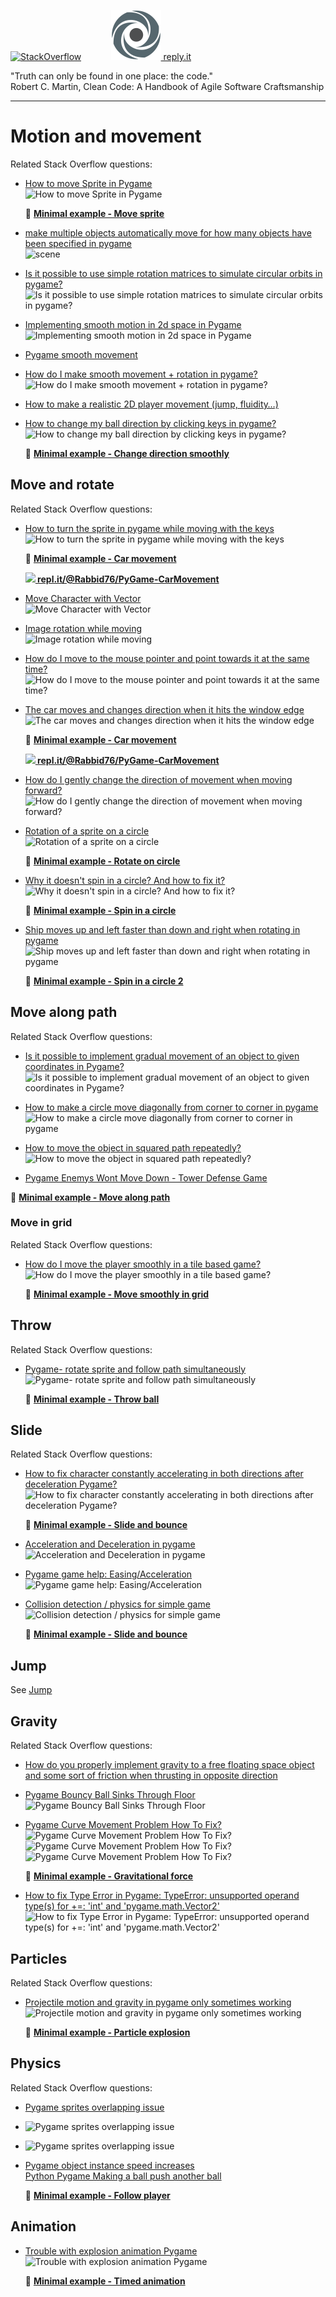 [![StackOverflow](https://stackexchange.com/users/flair/7322082.png)](https://stackoverflow.com/users/5577765/rabbid76?tab=profile) &nbsp;&nbsp;&nbsp;&nbsp;&nbsp;&nbsp;&nbsp;&nbsp;&nbsp;&nbsp; [![reply.it](../../resource/logo/Repl_it_logo_80.png) reply.it](https://repl.it/repls/folder/PyGame%20Examples)

"Truth can only be found in one place: the code."  
Robert C. Martin, Clean Code: A Handbook of Agile Software Craftsmanship

---

# Motion and movement

Related Stack Overflow questions:

- [How to move Sprite in Pygame](https://stackoverflow.com/questions/16183265/how-to-move-sprite-in-pygame/66515040#66515040)  
  ![How to move Sprite in Pygame](https://i.stack.imgur.com/3dmc6.gif)  

  :scroll: **[Minimal example - Move sprite](../../examples/minimal_examples/pygame_minimal_move_object_2.py)**

- [make multiple objects automatically move for how many objects have been specified in pygame](https://stackoverflow.com/questions/55723064/make-multiple-objects-automatically-move-for-how-many-objects-have-been-specifie/55723441#55723441)  
  ![scene](https://i.stack.imgur.com/JxNz3.gif)

- [Is it possible to use simple rotation matrices to simulate circular orbits in pygame?](https://stackoverflow.com/questions/58667567/is-it-possible-to-use-simple-rotation-matrices-to-simulate-circular-orbits-in-py/58669192#58669192)  
  ![Is it possible to use simple rotation matrices to simulate circular orbits in pygame?](https://i.stack.imgur.com/UQh3R.gif)

- [Implementing smooth motion in 2d space in Pygame](https://stackoverflow.com/questions/59104823/implementing-smooth-motion-in-2d-space-in-pygame/59107333#59107333)  
  ![Implementing smooth motion in 2d space in Pygame](https://i.stack.imgur.com/XNhzy.gif)

- [Pygame smooth movement](https://stackoverflow.com/questions/60461011/pygame-smooth-movement/60462904#60462904)

- [How do I make smooth movement + rotation in pygame?](https://stackoverflow.com/questions/62599851/how-do-i-make-smooth-movement-rotation-in-pygame/62600299#62600299)  
  ![How do I make smooth movement + rotation in pygame?](https://i.stack.imgur.com/adDP9.gif)

- [How to make a realistic 2D player movement (jump, fluidity…)](https://stackoverflow.com/questions/63752585/how-to-make-a-realistic-2d-player-movement-jump-fluidity/63753496#63753496)

- [How to change my ball direction by clicking keys in pygame?](https://stackoverflow.com/questions/65358328/how-to-change-my-ball-direction-by-clicking-keys-in-pygame/65358558#65358558)  
  ![How to change my ball direction by clicking keys in pygame?](https://i.stack.imgur.com/njuTj.gif)

  :scroll: **[Minimal example - Change direction smoothly](../../examples/minimal_examples/pygame_minimal_move_change_direction_smoothly.py)**

## Move and rotate

Related Stack Overflow questions:

- [How to turn the sprite in pygame while moving with the keys](https://stackoverflow.com/questions/64792467/how-to-turn-the-sprite-in-pygame-while-moving-with-the-keys/64792568#64792568)  
  ![How to turn the sprite in pygame while moving with the keys](https://i.stack.imgur.com/ALQJc.gif)

  :scroll: **[Minimal example - Car movement](../../examples/minimal_examples/pygame_minimal_move_car.py)**

  **[![](https://i.stack.imgur.com/5jD0C.png) repl.it/@Rabbid76/PyGame-CarMovement](https://replit.com/@Rabbid76/PyGame-CarMovement#main.py)**

- [Move Character with Vector](https://stackoverflow.com/questions/65688244/move-character-with-vector/65688573#65688573)  
  ![Move Character with Vector](https://i.stack.imgur.com/R83IT.gif)  

- [Image rotation while moving](https://stackoverflow.com/questions/57226587/image-rotation-while-moving/57227063#57227063)  
  ![Image rotation while moving](https://i.stack.imgur.com/XWNPt.gif)

- [How do I move to the mouse pointer and point towards it at the same time?](https://stackoverflow.com/questions/65442583/how-do-i-move-to-the-mouse-pointer-and-point-towards-it-at-the-same-time/65449778#65449778)  
  ![How do I move to the mouse pointer and point towards it at the same time?](https://i.stack.imgur.com/iN4Kw.gif)

- [The car moves and changes direction when it hits the window edge](https://stackoverflow.com/questions/65001510/the-car-moves-and-changes-direction-when-it-hits-the-window-edge/65010442#65010442)  
  ![The car moves and changes direction when it hits the window edge](https://i.stack.imgur.com/7u7Gj.gif)

  :scroll: **[Minimal example - Car movement](../../examples/minimal_examples/pygame_minimal_move_car_reflect.py)**

  **[![](https://i.stack.imgur.com/5jD0C.png) repl.it/@Rabbid76/PyGame-CarMovement](https://replit.com/@Rabbid76/PyGame-CarMovementReflect#main.py)**

- [How do I gently change the direction of movement when moving forward?](https://stackoverflow.com/questions/70541096/how-do-i-gently-change-the-direction-of-movement-when-moving-forward/70541236#70541236)  
  ![How do I gently change the direction of movement when moving forward?](https://i.stack.imgur.com/1tE2u.gif)  

- [Rotation of a sprite on a circle](https://stackoverflow.com/questions/26517579/rotation-of-a-sprite-on-a-circle/65332120#65332120)  
  ![Rotation of a sprite on a circle](https://i.stack.imgur.com/mqlhm.gif)

  :scroll: **[Minimal example - Rotate on circle](../../examples/minimal_examples/pygame_minimal_move_rotate_on_circle.py)**

- [Why it doesn't spin in a circle? And how to fix it?](https://stackoverflow.com/questions/62883103/why-it-doesnt-spin-in-a-circle-and-how-to-fix-it/62883770#62883770)  
  ![Why it doesn't spin in a circle? And how to fix it?](https://i.stack.imgur.com/UD6Wt.gif)

  :scroll: **[Minimal example - Spin in a circle](../../examples/minimal_examples/pygame_minimal_move_spin_in_circle.py)**

- [Ship moves up and left faster than down and right when rotating in pygame](https://stackoverflow.com/questions/62411259/ship-moves-up-and-left-faster-than-down-and-right-when-rotating-in-pygame/65347117#65347117)  
  ![Ship moves up and left faster than down and right when rotating in pygame](https://i.stack.imgur.com/6IPS1.gif)

  :scroll: **[Minimal example - Spin in a circle 2](../../examples/minimal_examples/pygame_minimal_move_spin_in_circle_2.py)**

## Move along path

Related Stack Overflow questions:

- [Is it possible to implement gradual movement of an object to given coordinates in Pygame?](https://stackoverflow.com/questions/60356812/is-it-possible-to-implement-gradual-movement-of-an-object-to-given-coordinates-i/60356995#60356995)  
  ![Is it possible to implement gradual movement of an object to given coordinates in Pygame?](https://i.stack.imgur.com/rScfu.gif)  
  
- [How to make a circle move diagonally from corner to corner in pygame](https://stackoverflow.com/questions/65814020/how-to-make-a-circle-move-diagonally-from-corner-to-corner-in-pygame/65814431#65814431)  
  ![How to make a circle move diagonally from corner to corner in pygame](https://i.stack.imgur.com/XgYd0.gif)

- [How to move the object in squared path repeatedly?](https://stackoverflow.com/questions/71340195/how-to-move-the-object-in-squared-path-repeatedly/71340468#71340468)  
  ![How to move the object in squared path repeatedly?](https://i.stack.imgur.com/b5gYS.gif)

- [Pygame Enemys Wont Move Down - Tower Defense Game](https://stackoverflow.com/questions/63734280/pygame-enemys-wont-move-down-tower-defense-game)

:scroll: **[Minimal example - Move along path](../../examples/minimal_examples/pygame_minimal_move_along_path.py)**

### Move in grid

Related Stack Overflow questions:

- [How do I move the player smoothly in a tile based game?](https://stackoverflow.com/questions/63478615/how-do-i-move-the-player-smoothly-in-a-tile-based-game/65338538#65338538)  
  ![How do I move the player smoothly in a tile based game?](https://i.stack.imgur.com/Gapfj.gif)

  :scroll: **[Minimal example - Move smoothly in grid](../../examples/minimal_examples/pygame_minimal_move_smoothly_in_grid.py)**

## Throw

Related Stack Overflow questions:

- [Pygame- rotate sprite and follow path simultaneously](https://stackoverflow.com/questions/56297756/pygame-rotate-sprite-and-follow-path-simultaneously/56298370#56298370)  
  ![Pygame- rotate sprite and follow path simultaneously](https://i.stack.imgur.com/7pbE7.gif)

  :scroll: **[Minimal example - Throw ball](../../examples/minimal_examples/pygame_minimal_move_throw_ball.py)**

## Slide

Related Stack Overflow questions:

- [How to fix character constantly accelerating in both directions after deceleration Pygame?](https://stackoverflow.com/questions/59832445/how-to-fix-character-constantly-accelerating-in-both-directions-after-decelerati/59846286#59846286)  
  ![How to fix character constantly accelerating in both directions after deceleration Pygame?](https://i.stack.imgur.com/8I8HV.gif)

  :scroll: **[Minimal example - Slide and bounce](../../examples/minimal_examples/pygame_minimal_move_slide_1.py)**

- [Acceleration and Deceleration in pygame](https://stackoverflow.com/questions/68333521/acceleration-and-deceleration-in-pygame/68333687#68333687)  
  ![Acceleration and Deceleration in pygame](https://i.stack.imgur.com/KcdXR.gif)

- [Pygame game help: Easing/Acceleration](https://stackoverflow.com/questions/59629452/pygame-game-help-easing-acceleration/59629532#59629532)  
  ![Pygame game help: Easing/Acceleration](https://i.stack.imgur.com/uWHyo.gif)

- [Collision detection / physics for simple game](https://stackoverflow.com/questions/59656983/collision-detection-physics-for-simple-game/59658289#59658289)  
  ![Collision detection / physics for simple game](https://i.stack.imgur.com/bqVOa.gif)

  :scroll: **[Minimal example - Slide and bounce](../../examples/minimal_examples/pygame_minimal_move_slide_and_bounce.py)**

## Jump

See [Jump](pygame_jump.md)

## Gravity

Related Stack Overflow questions:

- [How do you properly implement gravity to a free floating space object and some sort of friction when thrusting in opposite direction](https://stackoverflow.com/questions/65546677/how-do-you-properly-implement-gravity-to-a-free-floating-space-object-and-some-s/65548182#65548182)

- [Pygame Bouncy Ball Sinks Through Floor](https://stackoverflow.com/questions/64864966/pygame-bouncy-ball-sinks-through-floor/64865054#64865054)  
  ![Pygame Bouncy Ball Sinks Through Floor](https://i.stack.imgur.com/ulJge.gif)  

- [Pygame Curve Movement Problem How To Fix?](https://stackoverflow.com/questions/67766962/pygame-curve-movement-problem-how-to-fix/67777164#67777164)  
  ![Pygame Curve Movement Problem How To Fix?](https://i.stack.imgur.com/sDD0g.gif)![Pygame Curve Movement Problem How To Fix?](https://i.stack.imgur.com/ZPXzi.gif)![Pygame Curve Movement Problem How To Fix?](https://i.stack.imgur.com/Ubji7.gif)  

  :scroll: **[Minimal example - Gravitational force](../../examples/minimal_examples/pygame_minimal_move_gravitational_force.py)**

- [How to fix Type Error in Pygame: TypeError: unsupported operand type(s) for +=: 'int' and 'pygame.math.Vector2'](https://stackoverflow.com/questions/68377408/how-to-fix-type-error-in-pygame-typeerror-unsupported-operand-types-for/68380513#68380513)  
  ![How to fix Type Error in Pygame: TypeError: unsupported operand type(s) for +=: 'int' and 'pygame.math.Vector2'](https://i.stack.imgur.com/sxyZw.gif)

## Particles

Related Stack Overflow questions:

- [Projectile motion and gravity in pygame only sometimes working](https://stackoverflow.com/questions/55822116/projectile-motion-and-gravity-in-pygame-only-sometimes-working/55836374#55836374)  
  ![Projectile motion and gravity in pygame only sometimes working](https://i.stack.imgur.com/MxE2C.gif)

  :scroll: **[Minimal example - Particle explosion](../../examples/minimal_examples/pygame_minimal_move_particle_explosion.py)**

## Physics

Related Stack Overflow questions:

- [Pygame sprites overlapping issue](https://stackoverflow.com/questions/66291255/pygame-sprites-overlapping-issue/66291672#66291672)  
- ![Pygame sprites overlapping issue](https://i.stack.imgur.com/Su2mJ.gif)
- ![Pygame sprites overlapping issue](https://i.stack.imgur.com/MytEF.gif)

- [Pygame object instance speed increases](https://stackoverflow.com/questions/66943486/pygame-object-instance-speed-increases)  
  [Python Pygame Making a ball push another ball](https://stackoverflow.com/questions/66721398/python-pygame-making-a-ball-push-another-ball)  

  :scroll: **[Minimal example - Follow player](../../examples/minimal_examples/pygame_minimal_move_follow_6.py)**

## Animation

- [Trouble with explosion animation Pygame](https://stackoverflow.com/questions/70128800/trouble-with-explosion-animation-pygame/70129027#70129027)  
  ![Trouble with explosion animation Pygame](https://i.stack.imgur.com/TiceX.gif)

  :scroll: **[Minimal example - Timed animation](../../examples/minimal_examples/pygame_minimal_timer_animation_1.py)**
